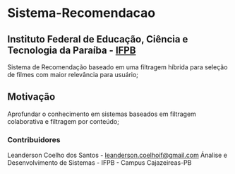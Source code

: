 # Sistema-Recomendacao
## Instituto Federal de Educação, Ciência e Tecnologia da Paraíba - [IFPB](http://www.ifpb.edu.br/cajazeiras)
Sistema de Recomendação baseado em uma filtragem híbrida para seleção de filmes com maior relevância para usuário;
## Motivação
Aprofundar o conhecimento em sistemas baseados em filtragem colaborativa e filtragem por conteúdo;
### Contribuidores
Leanderson Coelho dos Santos - leanderson.coelhoif@gmail.com
Ánalise e Desenvolvimento de Sistemas - IFPB - Campus Cajazeireas-PB

